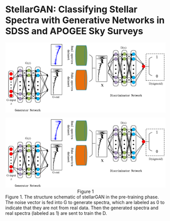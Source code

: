 # StellarGAN: Classifying Stellar Spectra with Generative Networks in SDSS and APOGEE Sky Surveys
![Image text](https://github.com/WadeLaucasia/stellarGAN/blob/main/Figures/stellarGAN.png)
<div align="center">
  <img src="Figures/stellarGAN.png" width="900px" />
    Figure 1
</div>
Figure 1. The structure schematic of stellarGAN in the pre-training phase. The noise vector is fed into G to generate spectra, which are labeled as 0 to indicate that they are not from real data. Then the generated spectra and real spectra (labeled as 1) are sent to train the D.

